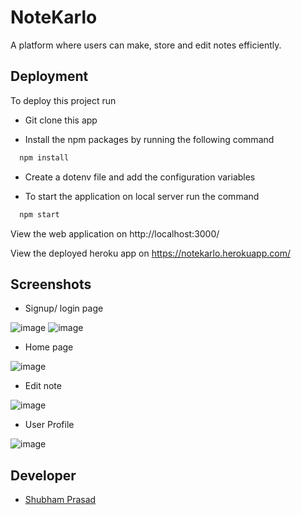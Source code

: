 
# NoteKarlo

A platform where users can make, store and edit notes efficiently.




## Deployment

To deploy this project run
- Git clone this app

- Install the npm packages by running the following command
```bash
  npm install
```

- Create a dotenv file and add the configuration variables

- To start the application on local server run the command
```bash
  npm start
```
View the web application on http://localhost:3000/

View the deployed heroku app on https://notekarlo.herokuapp.com/


## Screenshots

- Signup/ login page

![image](https://user-images.githubusercontent.com/67041961/185889333-1f040e96-a26d-4856-9da6-46a67a38447b.png)
![image](https://user-images.githubusercontent.com/67041961/185889455-36c79da9-9b29-4283-928c-b405d41e2867.png)

- Home page

![image](https://user-images.githubusercontent.com/67041961/185889636-51532622-5bff-4692-adbf-81082b8309b2.png)

- Edit note

![image](https://user-images.githubusercontent.com/67041961/185890653-3d915ed5-e7db-42cb-9f11-408fc742e757.png)


- User Profile

![image](https://user-images.githubusercontent.com/67041961/185890483-0c74b956-68c0-4fdc-9a4e-70e3e1601c3a.png)
  

## Developer
- [Shubham Prasad](https://github.com/shaz-am123)



